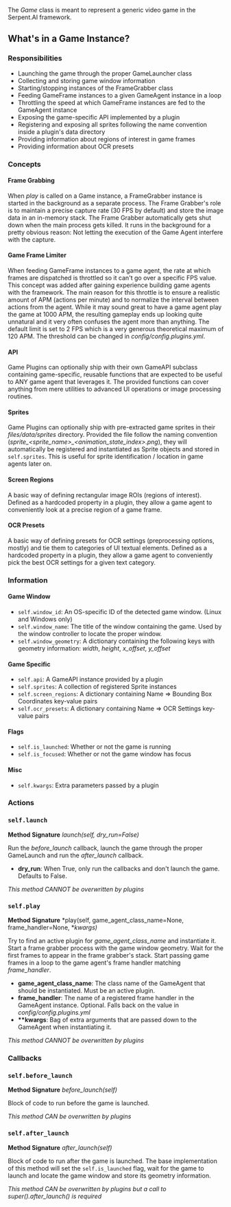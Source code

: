The _Game_ class is meant to represent a generic video game in the Serpent.AI framework.

## What's in a Game Instance?

### Responsibilities

* Launching the game through the proper GameLauncher class
* Collecting and storing game window information
* Starting/stopping instances of the FrameGrabber class
* Feeding GameFrame instances to a given GameAgent instance in a loop
* Throttling the speed at which GameFrame instances are fed to the GameAgent instance
* Exposing the game-specific API implemented by a plugin
* Registering and exposing all sprites following the name convention inside a plugin's data directory
* Providing information about regions of interest in game frames
* Providing information about OCR presets

### Concepts

#### Frame Grabbing

When *play* is called on a Game instance, a FrameGrabber instance is started in the background as a separate process. The Frame Grabber's role is to maintain a precise capture rate (30 FPS by default) and store the image data in an in-memory stack. The Frame Grabber automatically gets shut down when the main process gets killed. It runs in the background for a pretty obvious reason: Not letting the execution of the Game Agent interfere with the capture.

#### Game Frame Limiter

When feeding GameFrame instances to a game agent, the rate at which frames are dispatched is throttled so it can't go over a specific FPS value. This concept was added after gaining experience building game agents with the framework. The main reason for this throttle is to ensure a realistic amount of APM (actions per minute) and to normalize the interval between actions from the agent. While it may sound great to have a game agent play the game at 1000 APM, the resulting gameplay ends up looking quite unnatural and it very often confuses the agent more than anything. The default limit is set to 2 FPS which is a very generous theoretical maximum of 120 APM. The threshold can be changed in _config/config.plugins.yml_.

#### API

Game Plugins can optionally ship with their own GameAPI subclass containing game-specific, reusable functions that are expected to be useful to ANY game agent that leverages it. The provided functions can cover anything from mere utilities to advanced UI operations or image processing routines.

#### Sprites

Game Plugins can optionally ship with pre-extracted game sprites in their _files/data/sprites_ directory. Provided the file follow the naming convention (_sprite\_<sprite_name>\_<animation\_state\_index>.png_), they will automatically be registered and instantiated as Sprite objects and stored in `self.sprites`. This is useful for sprite identification / location in game agents later on.

#### Screen Regions

A basic way of defining rectangular image ROIs (regions of interest). Defined as a hardcoded property in a plugin, they allow a game agent to conveniently look at a precise region of a game frame.

#### OCR Presets

A basic way of defining presets for OCR settings (preprocessing options, mostly) and tie them to categories of UI textual elements. Defined as a hardcoded property in a plugin, they allow a game agent to conveniently pick the best OCR settings for a given text category.

### Information

#### Game Window

* `self.window_id`: An OS-specific ID of the detected game window. (Linux and Windows only)
* `self.window_name`: The title of the window containing the game. Used by the window controller to locate the proper window.
* `self.window_geometry`: A dictionary containing the following keys with geometry information: _width_, _height_, _x\_offset_, _y\_offset_

#### Game Specific

* `self.api`: A GameAPI instance provided by a plugin
* `self.sprites`: A collection of registered Sprite instances
* `self.screen_regions`: A dictionary containing Name => Bounding Box Coordinates key-value pairs
* `self.ocr_presets`: A dictionary containing Name => OCR Settings key-value pairs

#### Flags

* `self.is_launched`: Whether or not the game is running
* `self.is_focused`: Whether or not the game window has focus

#### Misc

* `self.kwargs`: Extra parameters passed by a plugin

### Actions

### `self.launch`

**Method Signature** *launch(self, dry_run=False)*

Run the *before_launch* callback, launch the game through the proper GameLaunch and run the *after_launch* callback. 

* **dry_run**: When True, only run the callbacks and don't launch the game. Defaults to False.

*This method CANNOT be overwritten by plugins*

### `self.play`

**Method Signature** *play(self, game_agent_class_name=None, frame_handler=None, **kwargs)*

Try to find an active plugin for *game_agent_class_name* and instantiate it. Start a frame grabber process with the game window geometry. Wait for the first frames to appear in the frame grabber's stack. Start passing game frames in a loop to the game agent's frame handler matching *frame_handler*. 

* **game_agent_class_name**: The class name of the GameAgent that should be instantiated. Must be an active plugin.
* **frame_handler**: The name of a registered frame handler in the GameAgent instance. Optional. Falls back on the value in _config/config.plugins.yml_
* **\*\*kwargs**: Bag of extra arguments that are passed down to the GameAgent when instantiating it.

*This method CANNOT be overwritten by plugins*

### Callbacks

### `self.before_launch`

**Method Signature** *before_launch(self)*

Block of code to run before the game is launched.

*This method CAN be overwritten by plugins*

### `self.after_launch`

**Method Signature** *after_launch(self)*

Block of code to run after the game is launched. The base implementation of this method will set the `self.is_launched` flag, wait for the game to launch and locate the game window and store its geometry information.

*This method CAN be overwritten by plugins but a call to super().after_launch() is required*